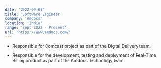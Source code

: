 ```yaml
---
date: '2022-09-08'
title: 'Software Engineer'
company: 'Amdocs'
location: 'India'
range: 'Sept 2022 - Present'
url: 'https://www.amdocs.com/'
---
```


- Responsible for Comcast project as part of the Digital Delivery team.

- Responsible for the development, testing and deployment of Real-Time Billing product as part of the Amdocs Technology team.
